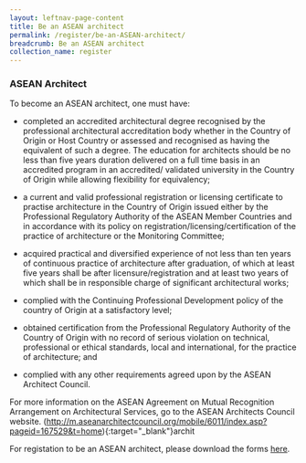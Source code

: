 ```yaml
---
layout: leftnav-page-content
title: Be an ASEAN architect
permalink: /register/be-an-ASEAN-architect/
breadcrumb: Be an ASEAN architect
collection_name: register
---
```


### **ASEAN Architect**

To become an ASEAN architect, one must have:

* completed an accredited architectural degree recognised by the professional architectural accreditation body whether in the Country of Origin or Host Country or assessed and recognised as having the equivalent of such a degree. The education for architects should be no less than five years duration delivered on a full time basis in an accredited program in an accredited/ validated university in the Country of Origin while allowing flexibility for equivalency;

* a current and valid professional registration or licensing certificate to practise architecture in the Country of Origin issued either by the Professional Regulatory Authority of the ASEAN Member Countries and in accordance with its policy on registration/licensing/certification of the practice of architecture or the Monitoring Committee;

* acquired practical and diversified experience of not less than ten years of continuous practice of architecture after graduation, of which at least five years shall be after licensure/registration and at least two years of which shall be in responsible charge of significant architectural works; 

* complied with the Continuing Professional Development policy of the country of Origin at a satisfactory level; 

* obtained certification from the Professional Regulatory Authority of the Country of Origin with no record of serious violation on technical, professional or ethical standards, local and international, for the practice of architecture; and 

* complied with any other requirements agreed upon by the ASEAN Architect Council.

For more information on the ASEAN Agreement on Mutual Recognition Arrangement on Architectural Services, go to the ASEAN Architects Council website. (http://m.aseanarchitectcouncil.org/mobile/6011/index.asp?pageid=167529&t=home){:target="_blank"}archit

For registation to be an ASEAN architect, please download the forms [here](/register/application-forms).
